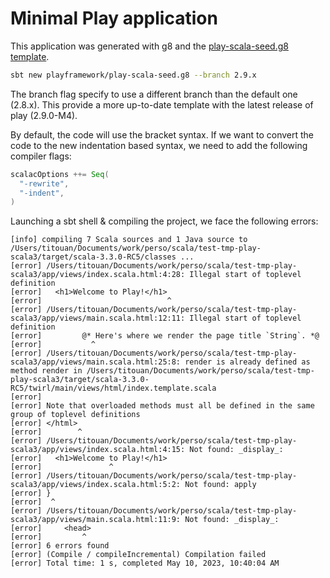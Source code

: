 # Minimal Play application

This application was generated with g8 and the [play-scala-seed.g8 template](https://github.com/playframework/play-scala-seed.g8).

```sh
sbt new playframework/play-scala-seed.g8 --branch 2.9.x
```
The branch flag specify to use a different branch than the default one (2.8.x). This provide a more up-to-date template with the latest release of play (2.9.0-M4).

By default, the code will use the bracket syntax. If we want to convert the code to the new indentation based syntax, we need to add the following compiler flags:

```scala
scalacOptions ++= Seq(
  "-rewrite",
  "-indent",
)
```

Launching a sbt shell & compiling the project, we face the following errors:

```
[info] compiling 7 Scala sources and 1 Java source to /Users/titouan/Documents/work/perso/scala/test-tmp-play-scala3/target/scala-3.3.0-RC5/classes ...
[error] /Users/titouan/Documents/work/perso/scala/test-tmp-play-scala3/app/views/index.scala.html:4:28: Illegal start of toplevel definition
[error]   <h1>Welcome to Play!</h1>
[error]                            ^
[error] /Users/titouan/Documents/work/perso/scala/test-tmp-play-scala3/app/views/main.scala.html:12:11: Illegal start of toplevel definition
[error]         @* Here's where we render the page title `String`. *@
[error]           ^
[error] /Users/titouan/Documents/work/perso/scala/test-tmp-play-scala3/app/views/main.scala.html:25:8: render is already defined as method render in /Users/titouan/Documents/work/perso/scala/test-tmp-play-scala3/target/scala-3.3.0-RC5/twirl/main/views/html/index.template.scala
[error]
[error] Note that overloaded methods must all be defined in the same group of toplevel definitions
[error] </html>
[error]        ^
[error] /Users/titouan/Documents/work/perso/scala/test-tmp-play-scala3/app/views/index.scala.html:4:15: Not found: _display_:
[error]   <h1>Welcome to Play!</h1>
[error]               ^
[error] /Users/titouan/Documents/work/perso/scala/test-tmp-play-scala3/app/views/index.scala.html:5:2: Not found: apply
[error] }
[error]  ^
[error] /Users/titouan/Documents/work/perso/scala/test-tmp-play-scala3/app/views/main.scala.html:11:9: Not found: _display_:
[error]     <head>
[error]         ^
[error] 6 errors found
[error] (Compile / compileIncremental) Compilation failed
[error] Total time: 1 s, completed May 10, 2023, 10:40:04 AM
```
